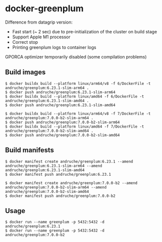 # docker-greenplum

Difference from datagrip version:
* Fast start (~ 2 sec) due to pre-initialization of the cluster on build stage
* Support Apple M1 processor
* Correct stop
* Printing greenplum logs to container logs

GPORCA optimizer temporarily disabled (some compilation problems)

## Build images
```
$ docker buildx build --platform linux/arm64/v8 -f 6/DockerFile -t andruche/greenplum:6.23.1-slim-arm64 .
$ docker push andruche/greenplum:6.23.1-slim-arm64
$ docker buildx build --platform linux/amd64 -f 6/DockerFile -t andruche/greenplum:6.23.1-slim-amd64 .
$ docker push andruche/greenplum:6.23.1-slim-amd64

$ docker buildx build --platform linux/arm64/v8 -f 7/DockerFile -t andruche/greenplum:7.0.0-b2-slim-arm64 .
$ docker push andruche/greenplum:7.0.0-b2-slim-arm64
$ docker buildx build --platform linux/amd64 -f 7/DockerFile -t andruche/greenplum:7.0.0-b2-slim-amd64 .
$ docker push andruche/greenplum:7.0.0-b2-slim-amd64
```

## Build manifests
```
$ docker manifest create andruche/greenplum:6.23.1 --amend andruche/greenplum:6.23.1-slim-arm64 --amend andruche/greenplum:6.23.1-slim-amd64
$ docker manifest push andruche/greenplum:6.23.1

$ docker manifest create andruche/greenplum:7.0.0-b2 --amend andruche/greenplum:7.0.0-b2-slim-arm64 --amend andruche/greenplum:7.0.0-b2-slim-amd64
$ docker manifest push andruche/greenplum:7.0.0-b2
```

## Usage
```
$ docker run --name greenplum -p 5432:5432 -d andruche/greenplum:6.23.1
$ docker run --name greenplum -p 5432:5432 -d andruche/greenplum:7.0.0-b2
```
